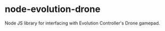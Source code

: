 node-evolution-drone
====================

Node JS library for interfacing with Evolution Controller's Drone gamepad.
